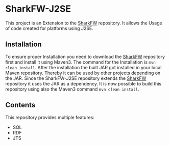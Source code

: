 # SharkFW-J2SE
This project is an Extension to the [SharkFW](https://github.com/SharedKnowledge/SharkFW) repository. It allows the Usage of code created for platforms using J2SE.

## Installation
To ensure proper Installation you need to download the [SharkFW](https://github.com/SharedKnowledge/SharkFW) repository first and install it using Maven3. The command for the Installation is `mvn clean install`. After the installation the built JAR got installed in your local Maven repository. Thereby it can be used by other projects depending on the JAR. Since the SharkFW-J2SE repository extends the [SharkFW](https://github.com/SharedKnowledge/SharkFW) repository it uses the JAR as a dependency. It is now possible to build this repository using also the Maven3 command `mvn clean install`.

## Contents
This repository provides multiple features:
 * SQL
 * RDF
 * JTS
